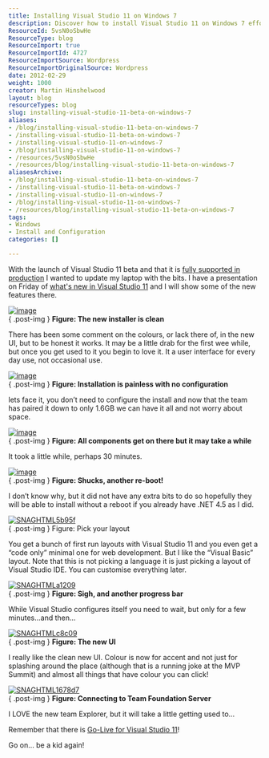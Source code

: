 ```yaml
---
title: Installing Visual Studio 11 on Windows 7
description: Discover how to install Visual Studio 11 on Windows 7 effortlessly. Explore its new features and enjoy a streamlined setup for your development needs!
ResourceId: 5vsN0oSbwHe
ResourceType: blog
ResourceImport: true
ResourceImportId: 4727
ResourceImportSource: Wordpress
ResourceImportOriginalSource: Wordpress
date: 2012-02-29
weight: 1000
creator: Martin Hinshelwood
layout: blog
resourceTypes: blog
slug: installing-visual-studio-11-beta-on-windows-7
aliases:
- /blog/installing-visual-studio-11-beta-on-windows-7
- /installing-visual-studio-11-beta-on-windows-7
- /installing-visual-studio-11-on-windows-7
- /blog/installing-visual-studio-11-on-windows-7
- /resources/5vsN0oSbwHe
- /resources/blog/installing-visual-studio-11-beta-on-windows-7
aliasesArchive:
- /blog/installing-visual-studio-11-beta-on-windows-7
- /installing-visual-studio-11-beta-on-windows-7
- /installing-visual-studio-11-on-windows-7
- /blog/installing-visual-studio-11-on-windows-7
- /resources/blog/installing-visual-studio-11-beta-on-windows-7
tags:
- Windows
- Install and Configuration
categories: []

---
```

With the launch of Visual Studio 11 beta and that it is [fully supported in production](http://blog.nwcadence.com/go-live-with-visual-studio-11-beta-3/) I wanted to update my laptop with the bits. I have a presentation on Friday of [what's new in Visual Studio 11](http://blog.hinshelwood.com/events/) and I will show some of the new features there.

[![image](images/image_thumb40-1-1.png "image")](http://blog.hinshelwood.com/files/2012/02/image40.png)  
{ .post-img }
**Figure: The new installer is clean**

There has been some comment on the colours, or lack there of, in the new UI, but to be honest it works. It may be a little drab for the first wee while, but once you get used to it you begin to love it. It a user interface for every day use, not occasional use.

[![image](images/image_thumb41-2-2.png "image")](http://blog.hinshelwood.com/files/2012/02/image41.png)  
{ .post-img }
**Figure: Installation is painless with no configuration**

lets face it, you don’t need to configure the install and now that the team has paired it down to only 1.6GB we can have it all and not worry about space.

[![image](images/image_thumb42-3-3.png "image")](http://blog.hinshelwood.com/files/2012/02/image42.png)  
{ .post-img }
**Figure: All components get on there but it may take a while**

It took a little while, perhaps 30 minutes.

[![image](images/image_thumb43-4-4.png "image")](http://blog.hinshelwood.com/files/2012/02/image43.png)  
{ .post-img }
**Figure: Shucks, another re-boot!**

I don’t know why, but it did not have any extra bits to do so hopefully they will be able to install without a reboot if you already have .NET 4.5 as I did.

[![SNAGHTML5b95f](images/SNAGHTML5b95f_thumb-6-6.png "SNAGHTML5b95f")](http://blog.hinshelwood.com/files/2012/02/SNAGHTML5b95f.png)  
{ .post-img }
Figure: Pick your layout

You get a bunch of first run layouts with Visual Studio 11 and you even get a “code only” minimal one for web development. But I like the “Visual Basic” layout. Note that this is not picking a language it is just picking a layout of Visual Studio IDE. You can customise everything later.

[![SNAGHTMLa1209](images/SNAGHTMLa1209_thumb-7-7.png "SNAGHTMLa1209")](http://blog.hinshelwood.com/files/2012/02/SNAGHTMLa1209.png)  
{ .post-img }
**Figure: Sigh, and another progress bar**

While Visual Studio configures itself you need to wait, but only for a few minutes…and then…

[![SNAGHTMLc8c09](images/SNAGHTMLc8c09_thumb-8-8.png "SNAGHTMLc8c09")](http://blog.hinshelwood.com/files/2012/02/SNAGHTMLc8c09.png)  
{ .post-img }
**Figure: The new UI**

I really like the clean new UI. Colour is now for accent and not just for splashing around the place (although that is a running joke at the MVP Summit) and almost all things that have colour you can click!

[![SNAGHTML1678d7](images/SNAGHTML1678d7_thumb-5-5.png "SNAGHTML1678d7")](http://blog.hinshelwood.com/files/2012/02/SNAGHTML1678d7.png)  
{ .post-img }
**Figure: Connecting to Team Foundation Server**

I LOVE the new team Explorer, but it will take a little getting used to…

Remember that there is [Go-Live for Visual Studio 11](http://blog.nwcadence.com/go-live-with-visual-studio-11-beta-3/)!

Go on… be a kid again!
